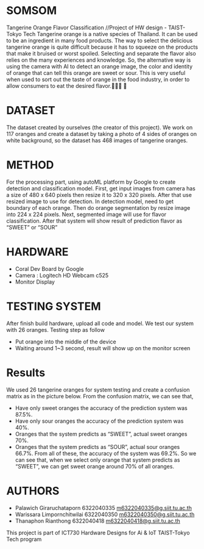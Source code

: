 # SOMSOM
Tangerine Orange Flavor Classification //Project of HW design - TAIST-Tokyo Tech
Tangerine orange is a native species of Thailand. It can be used to be an ingredient in many food products. The way to select the delicious tangerine orange is quite difficult because it has to squeeze on the products that make it bruised or worst spoiled. Selecting and separate the flavor also relies on the many experiences and knowledge. So, the alternative way is using the camera with AI to detect an orange image, the color and identity of orange that can tell this orange are sweet or sour. This is very useful when used to sort out the taste of orange in the food industry, in order to allow consumers to eat the desired flavor.👩🏻‍🍳 🍊

# DATASET
The dataset created by ourselves (the creator of this project). We work on 117 oranges and create a dataset by taking a photo of 4 sides of oranges on white background, so the dataset has 468 images of tangerine oranges.

# METHOD
For the processing part, using autoML platform by Google to create detection and classification model. First, get input images from camera has a size of 480 x 640 pixels then resize it to 320 x 320 pixels. After that use resized image to use for detection. In detection model, need to get boundary of each orange. Then do orange segmentation by resize image into 224 x 224 pixels. Next, segmented image will use for flavor classification. After that system will show result of prediction flavor as “SWEET” or “SOUR”

# HARDWARE
 - Coral Dev Board by Google
 - Camera : Logitech HD Webcam c525
 - Monitor Display

# TESTING SYSTEM
After finish build hardware, upload all code and model. We test our system with 26 oranges. Testing step as follow
 - Put orange into the middle of the device
 - Waiting around 1~3 second, result will show up on the monitor screen

# Results
We used 26 tangerine oranges for system testing and create a confusion matrix as in the picture below. From the confusion matrix, we can see that,
 - Have only sweet oranges the accuracy of the prediction system was 87.5%.
 - Have only sour oranges the accuracy of the prediction system was 40%.
 - Oranges that the system predicts as “SWEET”, actual sweet oranges 70%.
 - Oranges that the system predicts as “SOUR”, actual sour oranges 66.7%.
From all of these, the accuracy of the system was 69.2%. So we can see that, when we select only orange that system predicts as “SWEET”, we can get sweet orange around 70% of all oranges.

# AUTHORS
 - Palawich Giraruchataporn 6322040335 m6322040335@g.siit.tu.ac.th
 - Warissara Limpornchitwilai 6322040350 m6322040350@g.siit.tu.ac.th
 - Thanaphon Rianthong 6322040418 m6322040418@g.siit.tu.ac.th

This project is part of ICT730 Hardware Designs for Ai & IoT TAIST-Tokyo Tech program
